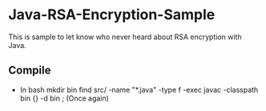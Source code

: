 Java-RSA-Encryption-Sample
==========================

This is sample to let know who never heard about RSA encryption with Java.

Compile
-------

* In bash
    mkdir bin
    find src/ -name "*.java" -type f -exec javac -classpath bin {} -d bin \;
  (Once again)
